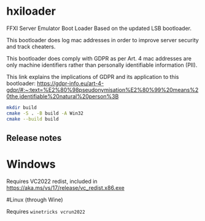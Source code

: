 # hxiloader
FFXI Server Emulator Boot Loader
Based on the updated LSB bootloader.

This bootloader does log mac addresses in order to improve server security and track cheaters.

This bootloader does comply with GDPR as per Art. 4 mac addresses are only machine identifiers rather than personally identifiable information (PII).

This link explains the implications of GDPR and its application to this bootloader: https://gdpr-info.eu/art-4-gdpr/#:~:text=%E2%80%98pseudonymisation%E2%80%99%20means%20the,identifiable%20natural%20person%3B
```sh
mkdir build
cmake -S . -B build -A Win32
cmake --build build
```

## Release notes

# Windows

Requires VC2022 redist, included in https://aka.ms/vs/17/release/vc_redist.x86.exe

#Linux (through Wine)

Requires `winetricks vcrun2022`
